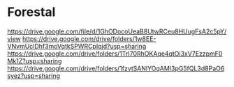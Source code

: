 # Forestal
https://drive.google.com/file/d/1GhODocoUeaB8UtwRCeu8HUugFsA2c5pY/view
https://drive.google.com/drive/folders/1w8EE-VNvmUclDhf3moVqtkSPWRCpIqjd?usp=sharing
https://drive.google.com/drive/folders/1TrI70RhOKAqe4qtOi3xV7EzzpmF0Mk1Z?usp=sharing
https://drive.google.com/drive/folders/1fzvtSANlYOqAMI3pG5fQL3d8PaO6syez?usp=sharing
